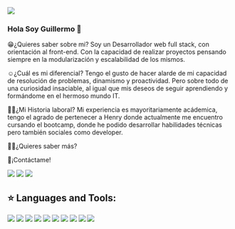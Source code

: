 <code><img src='./assets/background/1649368138600.png'></code>
### Hola Soy Guillermo 👋

😁¿Quieres saber sobre mi?
Soy un Desarrollador web full stack, con orientación al front-end. Con la capacidad de realizar proyectos pensando siempre en la modularización y escalabilidad de los mismos. 

☺️¿Cuál es mi diferencial?
Tengo el gusto de hacer alarde de mi capacidad de resolución de problemas, dinamismo y proactividad. Pero sobre todo de una curiosidad insaciable, al igual que mis deseos de seguir aprendiendo y formándome en el hermoso mundo IT.

👨‍💻¿Mi Historia laboral?
Mi experiencia es mayoritariamente acádemica, tengo el agrado de pertenecer a Henry donde actualmente me encuentro cursando el bootcamp, donde he podido desarrollar habilidades técnicas pero también sociales como developer.

💁‍♂️¿Quieres saber más? 

🫰¡Contáctame!

<a href='https://wa.me/5491122532394'><img src='./assets/contact/wssp.png'/></a>
<a mailto='uhgl33@gmail.com'><img src='./assets/contact/gmail'/></a> 
<a><img src='./assets/contact/linkedin.png'/></a>

## :star: Languages and Tools:

<p>
  <img src='./assets/icons_tecnologies/html.png'>
  <img src='./assets/icons_tecnologies/css.png'>
  <img src='./assets/icons_tecnologies/js.png'>
  <img src='./assets/icons_tecnologies/npm.png'>
  <img src='./assets/icons_tecnologies/react.png'>
  <img src='./assets/icons_tecnologies/redux.png'>
  <img src='./assets/icons_tecnologies/nodejs.png'>
  <img src='./assets/icons_tecnologies/postgres.png'>
  <img src='./assets/icons_tecnologies/express.png'>
  <img src='./assets/icons_tecnologies/sequelize.png'>
</p>

&nbsp;

